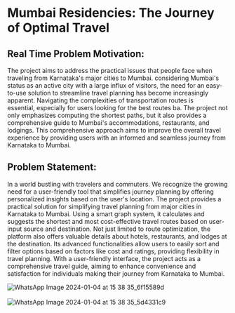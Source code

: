 # Mumbai Residencies: The Journey of Optimal Travel

## Real Time Problem Motivation:
  The project aims to address the practical issues that people face when traveling from Karnataka's major cities to Mumbai. considering
  Mumbai's status as an active city with a large influx of visitors, the need for an easy-to-use solution to streamline travel 
  planning has become increasingly apparent. Navigating the complexities of transportation routes is essential, especially for users
  looking for the best routes ba. The project not only emphasizes computing the shortest paths, but it also provides a comprehensive 
  guide to Mumbai's accommodations, restaurants, and lodgings. This comprehensive approach aims to improve the overall travel experience 
  by providing users with an informed and seamless journey from Karnataka to Mumbai.

## Problem Statement:
  In a world bustling with travelers and commuters. We recognize the growing need for a user-friendly tool that  simplifies journey
  planning by offering personalized insights based on the user's location. The project provides a practical solution for simplifying 
  travel planning from major cities in Karnataka to Mumbai. Using a smart graph system, it calculates and suggests the shortest and 
  most cost-effective travel routes based on user-input source and destination. Not just limited to route optimization, the platform
  also offers valuable details about hotels, restaurants, and lodges at the destination. Its advanced functionalities allow users to
  easily sort and filter options based on factors like cost and ratings, providing flexibility in travel planning. With a user-friendly
  interface, the project acts as a comprehensive travel guide, aiming to enhance convenience and satisfaction for individuals making
  their journey from Karnataka to Mumbai.

![WhatsApp Image 2024-01-04 at 15 38 35_6f15589d](https://github.com/user-attachments/assets/77170e5f-83b8-4255-ab8b-72d1015932d4)
<br /><br />
![WhatsApp Image 2024-01-04 at 15 38 35_5d4331c9](https://github.com/user-attachments/assets/19ff80f0-89f5-4911-9f68-e42279952cc8)
